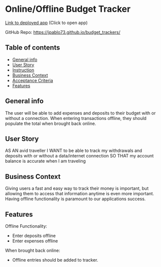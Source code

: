 # Online/Offline Budget Tracker

[Link to deployed app](https://powerful-headland-08472.herokuapp.com/)
(Click to open app)

GitHub Repo: https://jpablo73.github.io/budget_trackers/

## Table of contents

- [General info](#general-info)
- [User Story](#user-story)
- [Instruction](#instructions)
- [Business Context](#business-contect)
- [Acceptance Criteria](#acceptance)
- [Features](#features)

## General info

The user will be able to add expenses and deposits to their budget with or without a connection. When entering transactions offline, they should populate the total when brought back online.

## User Story

AS AN avid traveller
I WANT to be able to track my withdrawals and deposits with or without a data/internet connection
SO THAT my account balance is accurate when I am traveling

## Business Context

Giving users a fast and easy way to track their money is important, but allowing them to access that information anytime is even more important. Having offline functionality is paramount to our applications success.

## Features

Offline Functionality:

- Enter deposits offline
- Enter expenses offline

When brought back online:

- Offline entries should be added to tracker.
